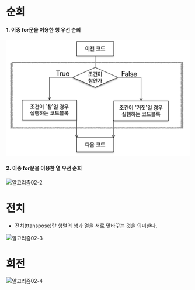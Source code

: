 # 순회



#### 1. 이중 for문을 이용한 행 우선 순회

![알고리즘02-1](/python/images/python02-1.png)


#### 2. 이중 for문을 이용한 열 우선 순회

![알고리즘02-2](images/알고리즘02-2.png)


# 전치

- 전치(ttanspose)란 행렬의 행과 열을 서로 맞바꾸는 것을 의미한다.

![알고리즘02-3](images/알고리즘02-3.png)


# 회전


![알고리즘02-4](images/알고리즘02-4.png)
